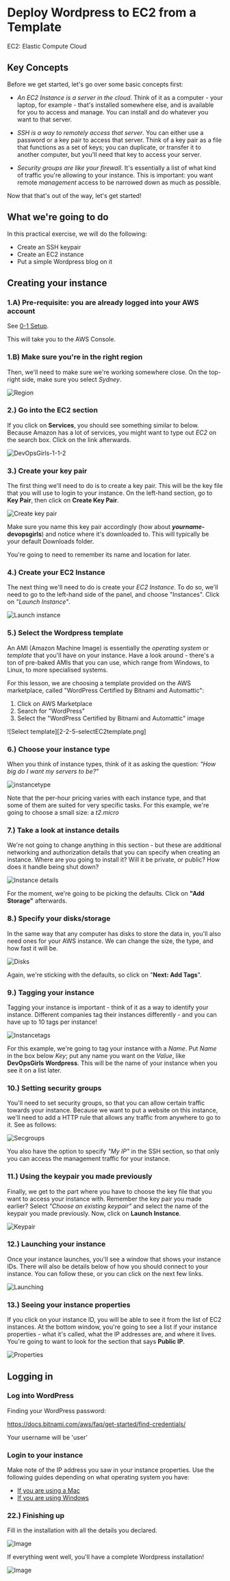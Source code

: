 # Deploy Wordpress to EC2 from a Template

EC2: Elastic Compute Cloud


## Key Concepts

Before we get started, let's go over some basic concepts first:

 - *An EC2 Instance is a server in the cloud*. Think of it as a computer - your laptop, for example - that's installed somewhere else, and is available for you to access and manage. You can install and do whatever you want to that server.

 - *SSH is a way to remotely access that server*. You can either use a password or a key pair to access that server. Think of a key pair as a file that functions as a set of keys; you can duplicate, or transfer it to another computer, but you'll need that key to access your server.

 - *Security groups are like your firewall*. It's essentially a list of what kind of traffic you're allowing to your instance. This is important: you want remote *management* access to be narrowed down as much as possible.

Now that that's out of the way, let's get started!

## What we're going to do

In this practical exercise, we will do the following:

 - Create an SSH keypair
 - Create an EC2 instance
 - Put a simple Wordpress blog on it

## Creating your instance

### 1.A) Pre-requisite: you are already logged into your AWS account

See [0-1 Setup](0-1-Setup.md).

This will take you to the AWS Console.

### 1.B) Make sure you're in the right region

Then, we'll need to make sure we're working somewhere close. On the top-right side, make sure you select *Sydney*.

![Region][1-1-0-region]

### 2.) Go into the EC2 section

If you click on **Services**, you should see something similar to below. Because Amazon has a lot of services, you might want to type out *EC2* on the search box. Click on the link afterwards.

![DevOpsGirls-1-1-2][1-1-2-gotoec2]

### 3.) Create your key pair

The first thing we'll need to do is to create a key pair. This will be the key file that you will use to login to your instance. On the left-hand section, go to **Key Pair**, then click on **Create Key Pair**.

![Create key pair][1-1-3-keypair]

Make sure you name this key pair accordingly (how about **_yourname_-devopsgirls**) and notice where it's downloaded to. This will typically be your default Downloads folder.

You're going to need to remember its name and location for later.

### 4.) Create your EC2 Instance

The next thing we'll need to do is create your *EC2 Instance*. To do so, we'll need to go to the left-hand side of the panel, and choose "Instances". Click on *"Launch Instance"*.

![Launch instance][1-1-4-launchinstance]

### 5.) Select the Wordpress template

An AMI (Amazon Machine Image) is essentially the *operating system* or *template* that you'll have on your instance. Have a look around - there's a ton of pre-baked AMIs that you can use, which range from Windows, to Linux, to more specialised systems.

For this lesson, we are choosing a template provided on the AWS marketplace, called "WordPress Certified by Bitnami and Automattic":

1. Click on AWS Marketplace
2. Search for "WordPress"
3. Select the "WordPress Certified by Bitnami and Automattic" image


![Select template][2-2-5-selectEC2template.png]


### 6.) Choose your instance type

When you think of instance types, think of it as asking the question: *"How big do I want my servers to be?"*

![instancetype][1-1-5-instancetype]

Note that the per-hour pricing varies with each instance type, and that some of them are suited for very specific tasks. For this example, we're going to choose a small size: a *t2.micro*

### 7.) Take a look at instance details

We're not going to change anything in this section - but these are additional networking and authorization details that you can specify when creating an instance. Where are you going to install it? Will it be private, or public? How does it handle being shut down?

![Instance details][1-1-6-instancedeets]

For the moment, we're going to be picking the defaults. Click on **"Add Storage"** afterwards.

### 8.) Specify your disks/storage

In the same way that any computer has disks to store the data in, you'll also need ones for your AWS instance. We can change the size, the type, and how fast it will be.

![Disks][1-1-7-instancestor]

Again, we're sticking with the defaults, so click on "**Next: Add Tags**".


### 9.) Tagging your instance

Tagging your instance is important - think of it as a way to identify your instance. Different companies tag their instances differently - and you can have up to 10 tags per instance!

![Instancetags][1-1-8-instancetags]

For this example, we're going to tag your instance with a *Name*. Put *Name* in the box below *Key*; put any name you want on the *Value*, like **DevOpsGirls Wordpress**. This will be the name of your instance when you see it on a list later.


### 10.) Setting security groups

You'll need to set security groups, so that you can allow certain traffic towards your instance. Because we want to put a website on this instance, we'll need to add a HTTP rule that allows any traffic from anywhere to go to it. See as follows:

![Secgroups][1-1-9-secgroups]

You also have the option to specify *"My IP"* in the SSH section, so that only you can access the management traffic for your instance.

### 11.) Using the keypair you made previously

Finally, we get to the part where you have to choose the key file that you want to access your instance with. Remember the key pair you made earlier? Select *"Choose an existing keypair"* and select the name of the keypair you made previously. Now, click on **Launch Instance**.

![Keypair][1-1-10-keypair]

### 12.) Launching your instance

Once your instance launches, you'll see a window that shows your instance IDs. There will also be details below of how you should connect to your instance. You can follow these, or you can click on the next few links.

![Launching][1-1-11-launch]

### 13.) Seeing your instance properties

If you click on your instance ID, you will be able to see it from the list of EC2 instances. At the bottom window, you're going to see a list if your instance properties - what it's called, what the IP addresses are, and where it lives. You're going to want to look for the section that says **Public IP**.

![Properties][1-1-12-properties]


## Logging in

### Log into WordPress

Finding your WordPress password:

https://docs.bitnami.com/aws/faq/get-started/find-credentials/


Your username will be 'user'

### Login to your instance

Make note of the IP address you saw in your instance properties. Use the following guides depending on what operating system you have:

 - [If you are using a Mac](https://github.com/DevOpsGirls/devopsgirls-bootcamp/blob/master/8-1-SSH-from-Mac.md)
 - [If you are using Windows](https://github.com/DevOpsGirls/devopsgirls-bootcamp/blob/master/8-2-SSH-from-Windows.md)



### 22.) Finishing up

Fill in the installation with all the details you declared.

![Image][1-1-16-wpsqlsetup]

If everything went well, you'll have a complete Wordpress installation!

![Image][1-1-17-wpfinished]



[1-1-0-region]: https://raw.githubusercontent.com/DevOpsGirls/devopsgirls-bootcamp/master/images/1-1-EC2/1-1-0-region.png
[1-1-1-awslogin]: https://raw.githubusercontent.com/DevOpsGirls/devopsgirls-bootcamp/master/images/1-1-EC2/1-1-1-awslogin.png
[1-1-2-gotoec2]: https://raw.githubusercontent.com/DevOpsGirls/devopsgirls-bootcamp/master/images/1-1-EC2/1-1-2-gotoec2.png
[1-1-3-keypair]: https://raw.githubusercontent.com/DevOpsGirls/devopsgirls-bootcamp/master/images/1-1-EC2/1-1-3-keypair.png
[1-1-4-launchinstance]: https://raw.githubusercontent.com/DevOpsGirls/devopsgirls-bootcamp/master/images/1-1-EC2/1-1-4-launchinstance.png
[1-1-4-ami]: https://raw.githubusercontent.com/DevOpsGirls/devopsgirls-bootcamp/master/images/1-1-EC2/1-1-4-ami.png
[1-1-5-instancetype]: https://raw.githubusercontent.com/DevOpsGirls/devopsgirls-bootcamp/master/images/1-1-EC2/1-1-5-instancetype.png
[1-1-6-instancedeets]: https://raw.githubusercontent.com/DevOpsGirls/devopsgirls-bootcamp/master/images/1-1-EC2/1-1-6-instancedeets.png
[1-1-7-instancestor]: https://raw.githubusercontent.com/DevOpsGirls/devopsgirls-bootcamp/master/images/1-1-EC2/1-1-7-instancestor.png
[1-1-8-instancetags]: https://raw.githubusercontent.com/DevOpsGirls/devopsgirls-bootcamp/master/images/1-1-EC2/1-1-8-instancetags.png
[1-1-9-secgroups]: https://raw.githubusercontent.com/DevOpsGirls/devopsgirls-bootcamp/master/images/1-1-EC2/1-1-9-secgroups.png
[1-1-10-keypair]: https://raw.githubusercontent.com/DevOpsGirls/devopsgirls-bootcamp/master/images/1-1-EC2/1-1-10-keypair.png
[1-1-11-launch]: https://raw.githubusercontent.com/DevOpsGirls/devopsgirls-bootcamp/master/images/1-1-EC2/1-1-11-launch.png
[1-1-12-properties]: https://raw.githubusercontent.com/DevOpsGirls/devopsgirls-bootcamp/master/images/1-1-EC2/1-1-12-properties.png
[1-1-13-blankbrowser]: https://raw.githubusercontent.com/DevOpsGirls/devopsgirls-bootcamp/master/images/1-1-EC2/1-1-13-blankbrowser.png
[1-1-14-mysql]: https://raw.githubusercontent.com/DevOpsGirls/devopsgirls-bootcamp/master/images/1-1-EC2/1-1-14-mysql.png
[1-1-15-wordpresssetup]: https://raw.githubusercontent.com/DevOpsGirls/devopsgirls-bootcamp/master/images/1-1-EC2/1-1-15-wordpresssetup.png
[1-1-16-wpsqlsetup]: https://raw.githubusercontent.com/DevOpsGirls/devopsgirls-bootcamp/master/images/1-1-EC2/1-1-16-wpsqlsetup.png
[1-1-17-wpfinished]: https://raw.githubusercontent.com/DevOpsGirls/devopsgirls-bootcamp/master/images/1-1-EC2/1-1-17-wpfinished.png
